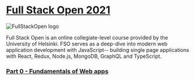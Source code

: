# [Full Stack Open 2021](https://fullstackopen.com/en/)
![FullStackOpen logo](https://i.imgur.com/JEJSKGa.png)

Full Stack Open is an online collegiate-level course provided by the University of Helsinki. FSO serves as a deep-dive into modern web application development with JavaScript-- building single page applications with React, Redux, Node.js, MongoDB, GraphQL and TypeScript.

### [Part 0 - Fundamentals of Web apps](./part-0)